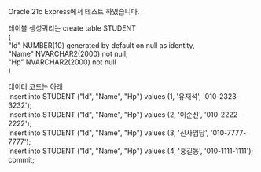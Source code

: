 Oracle 21c Express에서 테스트 하였습니다.

테이블 생성쿼리는 
create table STUDENT   
(   
  "Id"   NUMBER(10) generated by default on null as identity,   
  "Name" NVARCHAR2(2000) not null,   
  "Hp"   NVARCHAR2(2000) not null   
)   

데이터 코드는 아래   
insert into STUDENT ("Id", "Name", "Hp")
values (1, '유재석', '010-2323-3232');   
insert into STUDENT ("Id", "Name", "Hp")
values (2, '이순신', '010-2222-2222');   
insert into STUDENT ("Id", "Name", "Hp")
values (3, '신사임당', '010-7777-7777');   
insert into STUDENT ("Id", "Name", "Hp")
values (4, '홍길동', '010-1111-1111');   
commit;   
